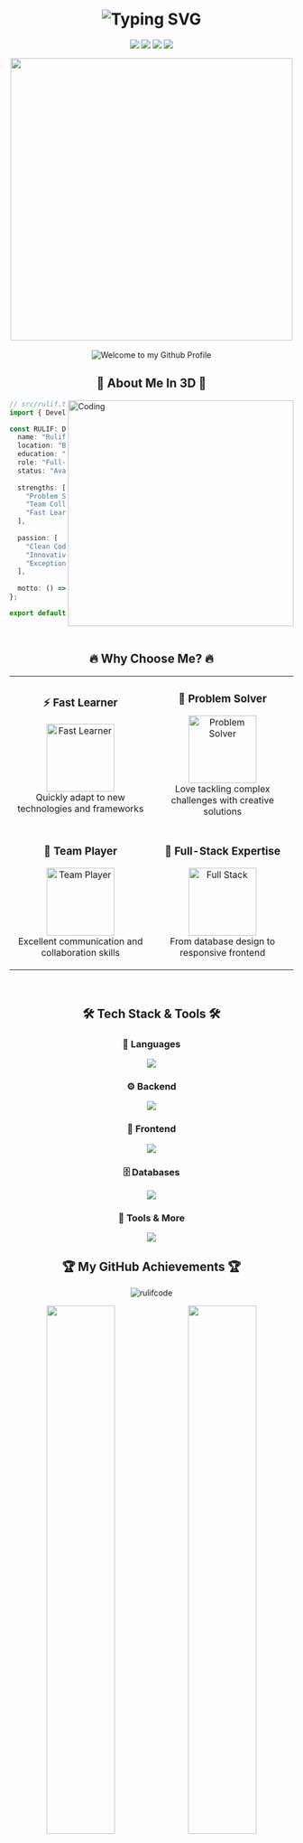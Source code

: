 <h1 align="center">
  <img src="https://readme-typing-svg.herokuapp.com?font=Fira+Code&weight=700&size=40&pause=1000&color=0CE8F7&center=true&vCenter=true&random=false&width=600&height=100&lines=Hi+there%2C+I'm+Rulif!+%F0%9F%91%8B;Full-Stack+Developer+%F0%9F%92%BB;Building+Digital+Solutions+%F0%9F%9A%80" alt="Typing SVG" />
</h1>

<p align="center">
  <a href="https://github.com/rulifcode"><img src="https://img.shields.io/badge/-rulifcode-1f1f1f?style=for-the-badge&logo=github&logoColor=white&labelColor=1f1f1f"></a>
  <a href="mailto:ruliffax@gmail.com"><img src="https://img.shields.io/badge/-ruliffax@gmail.com-1f1f1f?style=for-the-badge&logo=gmail&logoColor=white&labelColor=EA4335"></a>
  <a href="https://linkedin.com/in/ruliffadrian"><img src="https://img.shields.io/badge/-Rulif_Fadria-1f1f1f?style=for-the-badge&logo=linkedin&logoColor=white&labelColor=0A66C2"></a>
  <a href="https://instagram.com/ruliffadrian"><img src="https://img.shields.io/badge/-ruliffadrian-1f1f1f?style=for-the-badge&logo=instagram&logoColor=white&labelColor=E4405F"></a>
</p>

<div align="center">
  <img src="https://user-images.githubusercontent.com/74038190/212750155-3ceddfbd-19d3-40a3-87af-8d329c8323c4.gif" width="500">
</div>

<br />

<div align="center">
  <img src="https://github.com/BrunnerLivio/brunnerlivio/blob/master/images/welcome.png?raw=true" style="max-width: 100%;" alt="Welcome to my Github Profile" />
</div>

<h2 align="center">🧊 About Me In 3D 🧊</h2>

<img align="right" alt="Coding" width="400" src="https://user-images.githubusercontent.com/74038190/229223263-cf2e4b07-2615-4f87-9c38-e37600f8381a.gif">

```typescript
// src/rulif.ts
import { Developer } from '@types/career';

const RULIF: Developer = {
  name: "Rulif Fadria Nirwansyah",
  location: "Bandung, Indonesia 🇮🇩",
  education: "Universitas Sangga Buana",
  role: "Full-Stack Developer,Backend Developer",
  status: "Available for Hire! ✅",
  
  strengths: [
    "Problem Solving 🧩",
    "Team Collaboration 🤝", 
    "Fast Learning 🚀"
  ],
  
  passion: [
    "Clean Code Architecture",
    "Innovative Solutions",
    "Exceptional User Experiences"
  ],
  
  motto: () => "Turning ideas into digital reality! 💫"
};

export default RULIF;
```

<br />

<h2 align="center">🔥 Why Choose Me? 🔥</h2>

<table>
  <tr>
    <td width="50%">
      <h3 align="center">⚡ Fast Learner</h3>
      <p align="center">
        <img src="https://user-images.githubusercontent.com/74038190/216120981-b9507c36-0e04-4469-8e27-c99271b45ba5.png" alt="Fast Learner" width="120" />
        <br />
        Quickly adapt to new technologies and frameworks
      </p>
    </td>
    <td width="50%">
      <h3 align="center">🧠 Problem Solver</h3>
      <p align="center">
        <img src="https://user-images.githubusercontent.com/74038190/212750155-3ceddfbd-19d3-40a3-87af-8d329c8323c4.gif" alt="Problem Solver" width="120" />
        <br />
        Love tackling complex challenges with creative solutions
      </p>
    </td>
  </tr>
  <tr>
    <td width="50%">
      <h3 align="center">🤝 Team Player</h3>
      <p align="center">
        <img src="https://user-images.githubusercontent.com/74038190/214644145-264f4759-7633-441e-9d67-d8dda9d50d26.gif" alt="Team Player" width="120" />
        <br />
        Excellent communication and collaboration skills
      </p>
    </td>
    <td width="50%">
      <h3 align="center">📱 Full-Stack Expertise</h3>
      <p align="center">
        <img src="https://user-images.githubusercontent.com/74038190/212749171-b84692a8-2b04-4e3b-93ce-04c9e99e31e9.gif" alt="Full Stack" width="120" />
        <br />
        From database design to responsive frontend
      </p>
    </td>
  </tr>
</table>

<br />

<h2 align="center">🛠️ Tech Stack & Tools 🛠️</h2>

<div align="center">
  <h3>🧰 Languages</h3>
  <img src="https://skillicons.dev/icons?i=php,js,ts,py,java,html,css&theme=dark&perline=7" />
  
  <h3>⚙️ Backend</h3>
  <img src="https://skillicons.dev/icons?i=laravel,codeigniter,nodejs,flask&theme=dark&perline=4" />
  
  <h3>🎨 Frontend</h3>
  <img src="https://skillicons.dev/icons?i=react,bootstrap,jquery,tailwind&theme=dark&perline=4" />
  
  <h3>🗄️ Databases</h3>
  <img src="https://skillicons.dev/icons?i=mysql,mongodb,oracle,firebase&theme=dark&perline=4" />
  
  <h3>🔧 Tools & More</h3>
  <img src="https://skillicons.dev/icons?i=git,github,vscode,figma,android,docker&theme=dark&perline=6" />
</div>

<h2 align="center">🏆 My GitHub Achievements 🏆</h2>

<p align="center">
  <img src="https://github-profile-trophy.vercel.app/?username=rulifcode&theme=discord&column=4&margin-w=15&margin-h=15&no-bg=true&no-frame=true" alt="rulifcode" />
</p>

<div align="center">
  <img src="https://github-readme-stats.vercel.app/api?username=rulifcode&show_icons=true&theme=radical&hide_border=true&bg_color=0D1117&ring_color=00FFFF&icon_color=00FFFF&title_color=00FFFF" width="49%" />
  <img src="https://streak-stats.demolab.com?user=rulifcode&theme=tokyonight&hide_border=true&background=0D1117&stroke=00FFFF&fire=00FFFF&currStreakNum=00FFFF&sideNums=00FFFF&currStreakLabel=00FFFF&sideLabels=00FFFF&dates=777777" width="49%" />
</div>

<div align="center">
  <br />
  <img src="https://github-readme-stats.vercel.app/api/top-langs/?username=rulifcode&layout=compact&theme=radical&hide_border=true&bg_color=0D1117&title_color=00FFFF" width="40%" />
</div>

<h2 align="center">📈 Contribution Graph 📈</h2>

<div align="center">
  <img src="https://github-readme-activity-graph.vercel.app/graph?username=rulifcode&bg_color=0D1117&color=00FFFF&line=1A9AFE&point=FFFFFF&hide_border=true" />
</div>

<br />

<h2 align="center">💼 Professional Highlights 💼</h2>

<div align="center">
  <img src="https://user-images.githubusercontent.com/74038190/212750147-854a394f-fee9-4080-9770-78a4b7ece53f.gif" width="400">
</div>

### 🚀 **Key Projects**
- 📚 **Library Management System**
  - Complete CRUD operations with user management
  - Role-based access controls
  - Advanced search and filtering

- 🛒 **E-commerce Platform**
  - Full-stack solution with payment integration
  - Real-time inventory management
  - Responsive design across all devices

- 📱 **Mobile-First Applications**
  - Progressive Web App implementation
  - Offline functionality
  - Cross-platform compatibility

- 🔐 **Authentication Systems**
  - OAuth2 integration
  - Two-factor authentication
  - Role-based permissions management

<br />

<h2 align="center">🔍 What I'm Looking For 🔍</h2>

<div align="center">
  <img src="https://user-images.githubusercontent.com/74038190/212747107-5b654ba5-31c6-4366-b42b-51b822e9bc52.gif" width="400">
</div>

<div align="center">

| Position | Level | Location | Environment |
|:--------:|:-----:|:--------:|:-----------:|
| **Full-Stack Developer** | Junior to Mid-level | Remote or Bandung | Collaborative & Innovative |
| **Backend Specialist** | Entry to Mid | Flexible | Learning-focused |
| **Frontend Developer** | Junior+ | Hybrid | Growth-oriented |

</div>

<br />

<h2 align="center">🎯 Fun Facts & Personal Touch 🎯</h2>

<div align="center">
  <img src="https://user-images.githubusercontent.com/74038190/212284100-561aa473-3905-4a80-b561-0d28506553ee.gif" width="400">
</div>

<table>
  <tr>
    <td width="50%">
      <ul>
        <li>🎓 Active Computer Science Student at Universitas Sangga Buana</li>
        <li>📚 Library System Enthusiast - Built multiple management systems</li>
        <li>🌱 Daily Learner - Always exploring new technologies</li>
      </ul>
    </td>
    <td width="50%">
      <ul>
        <li>☕ Coffee Powered - Best debugging happens with good coffee</li>
        <li>🎯 Open Source Contributor - Giving back to the community</li>
        <li>🎵 Music Lover - Coding playlist always ready!</li>
      </ul>
    </td>
  </tr>
</table>

<br />

<h2 align="center">📬 Let's Connect & Collaborate 📬</h2>

<div align="center">
  <img src="/images/Collaboration.jpg" width="400">
</div>

<p align="center">
  <a href="https://linkedin.com/in/ruliffadrian">
    <img src="https://img.shields.io/badge/LinkedIn-3D?style=for-the-badge&logo=linkedin&logoColor=white&color=0A66C2" alt="LinkedIn" />
  </a>
  <a href="https://instagram.com/ruliffadrian">
    <img src="https://img.shields.io/badge/Instagram-3D?style=for-the-badge&logo=instagram&logoColor=white&color=E4405F" alt="Instagram" />
  </a>
  <a href="https://github.com/rulifcode">
    <img src="https://img.shields.io/badge/GitHub-3D?style=for-the-badge&logo=github&logoColor=white&color=181717" alt="GitHub" />
  </a>
  <a href="mailto:ruliffax@gmail.com">
    <img src="https://img.shields.io/badge/Email-3D?style=for-the-badge&logo=gmail&logoColor=white&color=EA4335" alt="Email" />
  </a>
</p>

<div align="center">
  <h3>🕒 Response Time: Usually within 24 hours ⚡</h3>
</div>

<br />

<div align="center">
  <img src="https://capsule-render.vercel.app/api?type=waving&height=150&section=footer&text=Let's%20Build%20Something%20Amazing&fontSize=30&fontColor=fff&animation=twinkling&color=0:3494e6,100:ec6ead"/>
</div>

<div align="center">
  
### 🌟 "Great code is not just written, it's crafted with passion" 🌟

<img src="https://komarev.com/ghpvc/?username=rulifcode&label=Profile%20Views&color=00FFFF&style=flat-square" />
</div>

